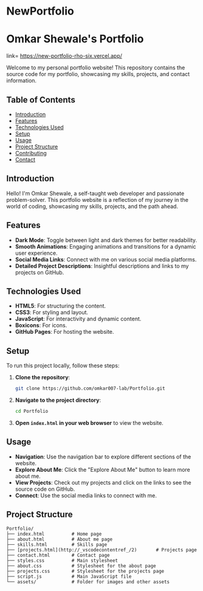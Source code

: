 # NewPortfolio
# Omkar Shewale's Portfolio
link=
https://new-portfolio-rho-six.vercel.app/

Welcome to my personal portfolio website! This repository contains the source code for my portfolio, showcasing my skills, projects, and contact information.

## Table of Contents

- [Introduction](#introduction)
- [Features](#features)
- [Technologies Used](#technologies-used)
- [Setup](#setup)
- [Usage](#usage)
- [Project Structure](#project-structure)
- [Contributing](#contributing)
- [Contact](#contact)

## Introduction

Hello! I'm Omkar Shewale, a self-taught web developer and passionate problem-solver. This portfolio website is a reflection of my journey in the world of coding, showcasing my skills, projects, and the path ahead.

## Features

- **Dark Mode**: Toggle between light and dark themes for better readability.
- **Smooth Animations**: Engaging animations and transitions for a dynamic user experience.
- **Social Media Links**: Connect with me on various social media platforms.
- **Detailed Project Descriptions**: Insightful descriptions and links to my projects on GitHub.

## Technologies Used

- **HTML5**: For structuring the content.
- **CSS3**: For styling and layout.
- **JavaScript**: For interactivity and dynamic content.
- **Boxicons**: For icons.
- **GitHub Pages**: For hosting the website.

## Setup

To run this project locally, follow these steps:

1. **Clone the repository**:
    ```sh
    git clone https://github.com/omkar007-lab/Portfolio.git
    ```

2. **Navigate to the project directory**:
    ```sh
    cd Portfolio
    ```

3. **Open `index.html` in your web browser** to view the website.

## Usage

- **Navigation**: Use the navigation bar to explore different sections of the website.
- **Explore About Me**: Click the "Explore About Me" button to learn more about me.
- **View Projects**: Check out my projects and click on the links to see the source code on GitHub.
- **Connect**: Use the social media links to connect with me.

## Project Structure

```plaintext
Portfolio/
├── index.html          # Home page
├── about.html          # About me page
├── skills.html         # Skills page
├── [projects.html](http://_vscodecontentref_/2)       # Projects page
├── contact.html        # Contact page
├── styles.css          # Main stylesheet
├── about.css           # Stylesheet for the about page
├── projects.css        # Stylesheet for the projects page
├── script.js           # Main JavaScript file
└── assets/             # Folder for images and other assets

